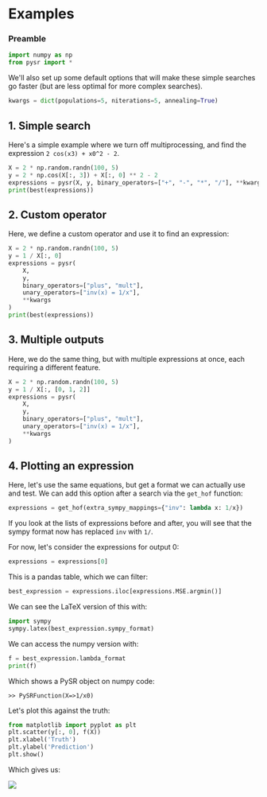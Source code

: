 # Examples

### Preamble

```python
import numpy as np
from pysr import *
```

We'll also set up some default options that will
make these simple searches go faster (but are less optimal
for more complex searches).

```python
kwargs = dict(populations=5, niterations=5, annealing=True)
```

## 1. Simple search

Here's a simple example where we turn off multiprocessing,
and find the expression `2 cos(x3) + x0^2 - 2`.

```python
X = 2 * np.random.randn(100, 5)
y = 2 * np.cos(X[:, 3]) + X[:, 0] ** 2 - 2
expressions = pysr(X, y, binary_operators=["+", "-", "*", "/"], **kwargs)
print(best(expressions))
```

## 2. Custom operator

Here, we define a custom operator and use it to find an expression:

```python
X = 2 * np.random.randn(100, 5)
y = 1 / X[:, 0]
expressions = pysr(
    X,
    y,
    binary_operators=["plus", "mult"],
    unary_operators=["inv(x) = 1/x"],
    **kwargs
)
print(best(expressions))
```

## 3. Multiple outputs

Here, we do the same thing, but with multiple expressions at once,
each requiring a different feature.
```python
X = 2 * np.random.randn(100, 5)
y = 1 / X[:, [0, 1, 2]]
expressions = pysr(
    X,
    y,
    binary_operators=["plus", "mult"],
    unary_operators=["inv(x) = 1/x"],
    **kwargs
)
```

## 4. Plotting an expression

Here, let's use the same equations, but get a format we can actually
use and test. We can add this option after a search via the `get_hof`
function:

```python
expressions = get_hof(extra_sympy_mappings={"inv": lambda x: 1/x})
```
If you look at the lists of expressions before and after, you will
see that the sympy format now has replaced `inv` with `1/`.

For now, let's consider the expressions for output 0:
```python
expressions = expressions[0]
```
This is a pandas table, which we can filter:
```python
best_expression = expressions.iloc[expressions.MSE.argmin()]
```
We can see the LaTeX version of this with:
```python
import sympy
sympy.latex(best_expression.sympy_format)
```

We can access the numpy version with:
```python
f = best_expression.lambda_format
print(f)
```

Which shows a PySR object on numpy code:
```
>> PySRFunction(X=>1/x0)
```

Let's plot this against the truth:
```python
from matplotlib import pyplot as plt
plt.scatter(y[:, 0], f(X))
plt.xlabel('Truth')
plt.ylabel('Prediction')
plt.show()
```
Which gives us:

![](https://github.com/MilesCranmer/PySR/raw/master/docs/images/example_plot.png)
